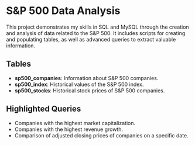 # S&P 500 Data Analysis

This project demonstrates my skills in SQL and MySQL through the creation and analysis of data related to the S&P 500. It includes scripts for creating and populating tables, as well as advanced queries to extract valuable information.

## Tables
- **sp500_companies**: Information about S&P 500 companies.
- **sp500_index**: Historical values of the S&P 500 index.
- **sp500_stocks**: Historical stock prices of S&P 500 companies.

## Highlighted Queries
- Companies with the highest market capitalization.
- Companies with the highest revenue growth.
- Comparison of adjusted closing prices of companies on a specific date.
